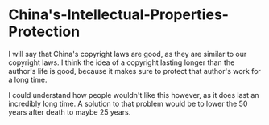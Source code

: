# China's-Intellectual-Properties-Protection
<p>I will  say that China's copyright laws are good, as they are similar to our copyright laws. I think the idea of a copyright lasting longer than the author's life is good, because it makes sure to protect that author's work for a long time.</p>
<p>I could understand how people wouldn't like this however, as it does last an incredibly long time. A solution to that problem would be to lower the 50 years after death to maybe 25 years.<p>
